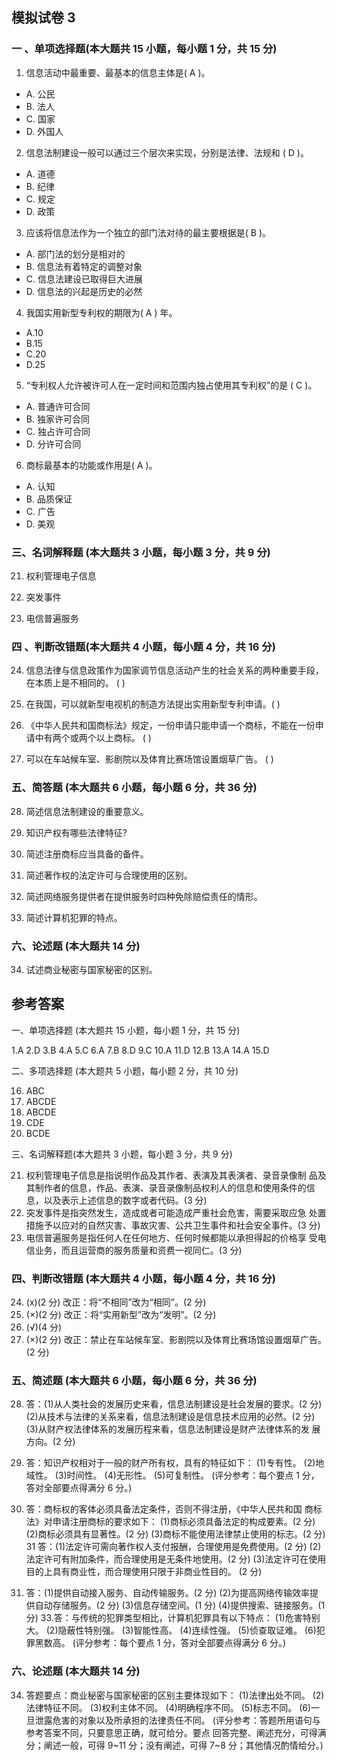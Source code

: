 ## 模拟试卷 3

### 一 、单项选择题(本大题共 15 小题，每小题 1 分，共 15 分)

1. 信息活动中最重要、最基本的信息主体是( A )。

- A. 公民
- B. 法人
- C. 国家
- D. 外国人

2. 信息法制建设一般可以通过三个层次来实现，分别是法律、法规和 ( D )。

- A. 道德
- B. 纪律
- C. 规定
- D. 政策

3. 应该将信息法作为一个独立的部门法对待的最主要根据是( B )。

- A. 部门法的划分是相对的
- B. 信息法有着特定的调整对象
- C. 信息法建设已取得巨大进展
- D. 信息法的兴起是历史的必然

4. 我国实用新型专利权的期限为( A ) 年。

- A.10
- B.15
- C.20
- D.25

5. “专利权人允许被许可人在一定时间和范围内独占使用其专利权”的是 ( C )。

- A. 普通许可合同
- B. 独家许可合同
- C. 独占许可合同
- D. 分许可合同

6. 商标最基本的功能或作用是( A )。

- A. 认知
- B. 品质保证
- C. 广告
- D. 美观

### 三、名词解释题 (本大题共 3 小题，每小题 3 分，共 9 分)

21. 权利管理电子信息

22. 突发事件

23. 电信普遍服务

### 四 、判断改错题(本大题共 4 小题，每小题 4 分，共 16 分)

24. 信息法律与信息政策作为国家调节信息活动产生的社会关系的两种重要手段，在本质上是不相同的。 ( )

25. 在我国，可以就新型电视机的制造方法提出实用新型专利申请。( )

26. 《中华人民共和国商标法》规定，一份申请只能申请一个商标，不能在一份申请中有两个或两个以上商标。 ( )

27. 可以在车站候车室、影剧院以及体育比赛场馆设置烟草广告。 ( )

### 五、简答题 (本大题共 6 小题，每小题 6 分，共 36 分)

28. 简述信息法制建设的重要意义。

29. 知识产权有哪些法律特征?

30. 简述注册商标应当具备的备件。

31. 简述著作权的法定许可与合理使用的区别。

32. 简述网络服务提供者在提供服务时四种免除赔偿责任的情形。

33. 简述计算机犯罪的特点。

### 六、论述题 (本大题共 14 分)

34. 试述商业秘密与国家秘密的区别。

## 参考答案

一、单项选择题 (本大题共 15 小题，每小题 1 分，共 15 分)

1.A 2.D 3.B 4.A 5.C 6.A 7.B 8.D
9.C 10.A 11.D 12.B 13.A 14.A 15.D

二、多项选择题 (本大题共 5 小题，每小题 2 分，共 10 分)

16. ABC
17. ABCDE
18. ABCDE
19. CDE
20. BCDE

三、名词解释题(本大题共 3 小题，每小题 3 分，共 9 分)

21. 权利管理电子信息是指说明作品及其作者、表演及其表演者、录音录像制 品及其制作者的信息，作品、表演、录音录像制品权利人的信息和使用条件的信 息，以及表示上述信息的数字或者代码。(3 分)
22. 突发事件是指突然发生，造成或者可能造成严重社会危害，需要采取应急 处置措施予以应对的自然灾害、事故灾害、公共卫生事件和社会安全事件。(3 分)
23. 电信普遍服务是指任何人在任何地方、任何时候都能以承担得起的价格享 受电信业务，而且运营商的服务质量和资费一视同仁。(3 分)

### 四、判断改错题 (本大题共 4 小题，每小题 4 分，共 16 分)

24. (x)(2 分)
    改正：将“不相同”改为“相同”。(2 分)
25. (×)(2 分) 改正：将“实用新型”改为“发明”。(2 分)
26. (√)(4 分)
27. (×)(2 分) 改正：禁止在车站候车室、影剧院以及体育比赛场馆设置烟草广告。(2 分)

### 五、简述题 (本大题共 6 小题，每小题 6 分，共 36 分)

28. 答：(1)从人类社会的发展历史来看，信息法制建设是社会发展的要求。(2 分)
    (2)从技术与法律的关系来看，信息法制建设是信息技术应用的必然。(2 分)
    (3)从财产权法律体系的发展历程来看，信息法制建设是财产法律体系的发 展方向。(2 分)

29. 答：知识产权相对于一般的财产所有权，具有的特征如下：
    (1)专有性。
    (2)地域性。
    (3)时间性。
    (4)无形性。
    (5)可复制性。
    (评分参考：每个要点 1 分，答对全部要点得满分 6 分。)

30. 答：商标权的客体必须具备法定条件，否则不得注册，《中华人民共和国 商标法》对申请注册商标的要求如下：
    (1)商标必须具备法定的构成要素。(2 分)
    (2)商标必须具有显著性。(2 分)
    (3)商标不能使用法律禁止使用的标志。(2 分)
    31 答：(1)法定许可需向著作权人支付报酬，合理使用是免费使用。(2 分)
    (2)法定许可有附加条件，而合理使用是无条件地使用。(2 分)
    (3)法定许可在使用目的上具有商业性，而合理使用只限于非商业性目的。 (2 分)

31. 答：(1)提供自动接入服务、自动传输服务。(2 分)
    (2)为提高网络传输效率提供自动存储服务。(2 分)
    (3)信息存储空间。(1 分)
    (4)提供搜索、链接服务。(1 分) 33.答：与传统的犯罪类型相比，计算机犯罪具有以下特点：
    (1)危害特别大。
    (2)隐蔽性特别强。
    (3)智能性高。
    (4)连续性强。
    (5)侦查取证难。
    (6)犯罪黑数高。
    (评分参考：每个要点 1 分，答对全部要点得满分 6 分。)

### 六、论述题 (本大题共 14 分)

34. 答题要点：商业秘密与国家秘密的区别主要体现如下：
    (1)法律出处不同。
    (2)法律特征不同。
    (3)权利主体不同。
    (4)明确程序不同。
    (5)标志不同。
    (6)一旦泄露危害的对象以及所承担的法律责任不同。
    (评分参考：答题所用语句与参考答案不同，只要意思正确，就可给分。要点 回答完整、阐述充分，可得满分；阐述一般，可得 9~11 分；没有阐述，可得 7~8 分；其他情况酌情给分。)
